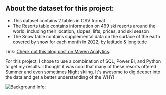 ## About the dataset for this project:
* This dataset contains 2 tables in CSV format
* The Resorts table contains information on 499 ski resorts around the world, including their location, slopes, lifts, prices, and ski season
* The Snow table contains supplemental data on the surface of the earth covered by snow for each month in 2022, by latitude & longitude



Link: [Check out this blog post on Maven Analytics](https://www.mavenanalytics.io/blog/maven-slopes-challenge).

For this project, I chose to use a combination of SQL, Power BI, and Python to get my results. I thought it was cool that many of these resorts offered Summer and even sometimes Night skiing. It's awesome to dig deeper into the data and get a better understanding of the WHY!


![Background Info:](slopes_chl_pic.png)
